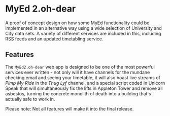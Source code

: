 MyEd 2.oh-dear
==============

A proof of concept design on how some MyEd functionality could be implemented
in an alternative way using a wide selection of University and City data sets.
A variety of different services are included in this, including RSS feeds and
an updated timetabling service.



Features
--------

The `MyEd2.oh-dear` web app is designed to be one of the most powerful
services ever written - not only will it have channels for the mundane
checking email and seeing your timetable, it will also boast live streams of
*Pimp My Ride* in the *Thug Lyf* channel, and a special script coded
in Unicorn Speak that will simultaneously fix the lifts in Appleton Tower and
remove all asbestos, turning the concrete monolith of death into a building
that's actually safe to work in.

Please note: Not all features will make it into the final release.

